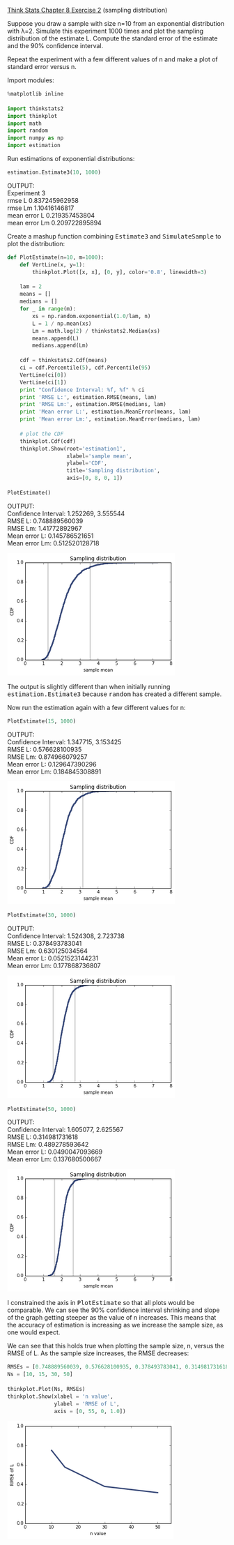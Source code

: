 [Think Stats Chapter 8 Exercise 2](http://greenteapress.com/thinkstats2/html/thinkstats2009.html#toc77) (sampling distribution)

Suppose you draw a sample with size n=10 from an exponential distribution with λ=2. Simulate this experiment 1000 times and plot the sampling distribution of the estimate L. Compute the standard error of the estimate and the 90% confidence interval.

Repeat the experiment with a few different values of n and make a plot of standard error versus n.

Import modules:

```python
%matplotlib inline

import thinkstats2
import thinkplot
import math
import random
import numpy as np
import estimation
```

Run estimations of exponential distributions:

```python
estimation.Estimate3(10, 1000)
```

OUTPUT:<br>
Experiment 3<br>
rmse L 0.837245962958<br>
rmse Lm 1.10416146817<br>
mean error L 0.219357453804<br>
mean error Lm 0.209722895894

Create a mashup function combining <tt>Estimate3</tt> and <tt>SimulateSample</tt> to plot the distribution:

```python
def PlotEstimate(n=10, m=1000):    
    def VertLine(x, y=1):
        thinkplot.Plot([x, x], [0, y], color='0.8', linewidth=3)

    lam = 2
    means = []
    medians = []
    for _ in range(m):
        xs = np.random.exponential(1.0/lam, n)
        L = 1 / np.mean(xs)
        Lm = math.log(2) / thinkstats2.Median(xs)
        means.append(L)
        medians.append(Lm)
        
    cdf = thinkstats2.Cdf(means)
    ci = cdf.Percentile(5), cdf.Percentile(95)
    VertLine(ci[0])
    VertLine(ci[1])
    print "Confidence Interval: %f, %f" % ci
    print 'RMSE L:', estimation.RMSE(means, lam)
    print 'RMSE Lm:', estimation.RMSE(medians, lam)
    print 'Mean error L:', estimation.MeanError(means, lam)
    print 'Mean error Lm:', estimation.MeanError(medians, lam)

    # plot the CDF
    thinkplot.Cdf(cdf)
    thinkplot.Show(root='estimation1',
                   xlabel='sample mean',
                   ylabel='CDF',
                   title='Sampling distribution', 
                   axis=[0, 8, 0, 1])

PlotEstimate()
```

OUTPUT:<br>
Confidence Interval: 1.252269, 3.555544<br>
RMSE L: 0.748889560039<br>
RMSE Lm: 1.41772892967<br>
Mean error L: 0.145786521651<br>
Mean error Lm: 0.512520128718

![png](../img/ex8-2_01.png)

The output is slightly different than when initially running <tt>estimation.Estimate3</tt> because <tt>random</tt> has created a different sample.

Now run the estimation again with a few different values for n:

```python
PlotEstimate(15, 1000)
```

OUTPUT:<br>
Confidence Interval: 1.347715, 3.153425<br>
RMSE L: 0.576628100935<br>
RMSE Lm: 0.874966079257<br>
Mean error L: 0.129647390296<br>
Mean error Lm: 0.184845308891

![png](../img/ex8-2_02.png)

```python
PlotEstimate(30, 1000)
```

OUTPUT:<br>
Confidence Interval: 1.524308, 2.723738<br>
RMSE L: 0.378493783041<br>
RMSE Lm: 0.630125034564<br>
Mean error L: 0.0521523144231<br>
Mean error Lm: 0.177868736807

![png](../img/ex8-2_03.png)

```python
PlotEstimate(50, 1000)
```

OUTPUT:<br>
Confidence Interval: 1.605077, 2.625567<br>
RMSE L: 0.314981731618<br>
RMSE Lm: 0.489278593642<br>
Mean error L: 0.0490047093669<br>
Mean error Lm: 0.137680500667

![png](../img/ex8-2_04.png)

I constrained the axis in <tt>PlotEstimate</tt> so that all plots would be comparable. We can see the 90% confidence interval shrinking and slope of the graph getting steeper as the value of n increases. This means that the accuracy of estimation is increasing as we increase the sample size, as one would expect.

We can see that this holds true when plotting the sample size, n, versus the RMSE of L. As the sample size increases, the RMSE decreases:

```python
RMSEs = [0.748889560039, 0.576628100935, 0.378493783041, 0.314981731618]
Ns = [10, 15, 30, 50]

thinkplot.Plot(Ns, RMSEs)
thinkplot.Show(xlabel = 'n value', 
               ylabel = 'RMSE of L', 
               axis = [0, 55, 0, 1.0])
```

![png](../img/ex8-2_05.png)

